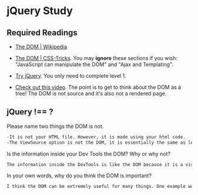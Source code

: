 # jQuery Study

## Required Readings

-   [The DOM | Wikipedia](https://en.wikipedia.org/wiki/Document_Object_Model)

-   [The DOM | CSS-Tricks](https://css-tricks.com/dom/). You may **ignore**
    these sections if you wish: "JavaScript can manipulate the DOM" and "Ajax
    and Templating".

-   [Try jQuery](http://try.jquery.com/). You only need to complete level 1.

-   [Check out this video](https://www.youtube.com/watch?v=n1cKlKM3jYI). The
point is to get to think about the DOM as a tree! The DOM is not source and
it's also not a rendered page.

## jQuery !== ?

Please name two things the DOM is not.

```md
-It is not your HTML file. However, it is made using your html code.
-The ViewSource option is not the DOM, it is essentially the same as looking at your html code, unless its been modified, added, removed etc.
```

Is the information inside your Dev Tools the DOM? Why or why not?

```md
The information inside the DevTools is like the DOM because it is a visual representation of it. It is the result of what your code looks like once you have used the DevTools to look at it It is possible that the code has been altered with something like javascript, so the Dev tools will show you something different than your html file does.
```

In your own words, why do you think the DOM is important?

```md
I think the DOM can be extremely useful for many things. One example would be in case you need to look at the DOM of a web page that you need to fix. If this web page has an error loading something in, it is possible you could catch that by looking at the DOM.
```
